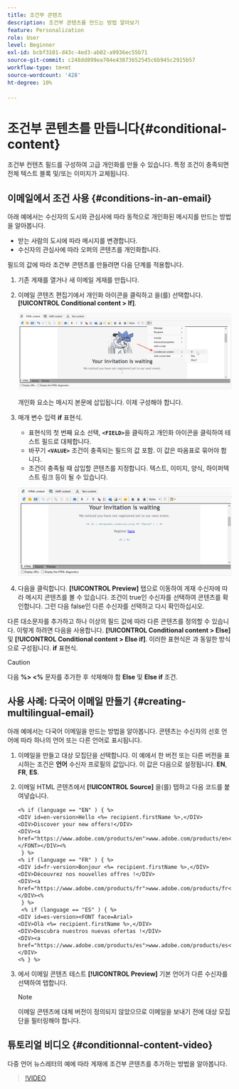 ```yaml
---
title: 조건부 콘텐츠
description: 조건부 콘텐츠를 만드는 방법 알아보기
feature: Personalization
role: User
level: Beginner
exl-id: bcbf3101-d43c-4ed3-ab02-a9936ec55b71
source-git-commit: c248dd899ea704e43873652545c6b945c2915b57
workflow-type: tm+mt
source-wordcount: '428'
ht-degree: 10%

---
```


# 조건부 콘텐츠를 만듭니다{#conditional-content}

조건부 컨텐츠 필드를 구성하여 고급 개인화를 만들 수 있습니다. 특정 조건이 충족되면 전체 텍스트 블록 및/또는 이미지가 교체됩니다.


## 이메일에서 조건 사용 {#conditions-in-an-email}

아래 예에서는 수신자의 도시와 관심사에 따라 동적으로 개인화된 메시지를 만드는 방법을 알아봅니다.

* 받는 사람의 도시에 따라 메시지를 변경합니다.
* 수신자의 관심사에 따라 오퍼의 콘텐츠를 개인화합니다.

필드의 값에 따라 조건부 콘텐츠를 만들려면 다음 단계를 적용합니다.

1. 기존 게재를 열거나 새 이메일 게재를 만듭니다.
1. 이메일 콘텐츠 편집기에서 개인화 아이콘을 클릭하고 을(를) 선택합니다. **[!UICONTROL Conditional content > If]**.

   ![조건 삽입](assets/condition-insert.png)

   개인화 요소는 메시지 본문에 삽입됩니다. 이제 구성해야 합니다.

1. 매개 변수 입력 **if** 표현식.

   * 표현식의 첫 번째 요소 선택, **`<FIELD>`**&#x200B;을 클릭하고 개인화 아이콘을 클릭하여 테스트 필드로 대체합니다.
   * 바꾸기 **`<VALUE>`** 조건이 충족되는 필드의 값 포함. 이 값은 따옴표로 묶어야 합니다.
   * 조건이 충족될 때 삽입할 콘텐츠를 지정합니다. 텍스트, 이미지, 양식, 하이퍼텍스트 링크 등이 될 수 있습니다.

   ![이메일의 상태](assets/condition-in-email.png)

1. 다음을 클릭합니다. **[!UICONTROL Preview]** 탭으로 이동하여 게재 수신자에 따라 메시지 콘텐츠를 볼 수 있습니다. 조건이 true인 수신자를 선택하여 콘텐츠를 확인합니다. 그런 다음 false인 다른 수신자를 선택하고 다시 확인하십시오.

다른 대소문자를 추가하고 하나 이상의 필드 값에 따라 다른 콘텐츠를 정의할 수 있습니다. 이렇게 하려면 다음을 사용합니다. **[!UICONTROL Conditional content > Else]** 및 **[!UICONTROL Conditional content > Else if]**. 이러한 표현식은 과 동일한 방식으로 구성됩니다. **if** 표현식.

>[!CAUTION]
>
>다음 **%> &lt;%** 문자를 추가한 후 삭제해야 함 **Else** 및 **Else if** 조건.


## 사용 사례: 다국어 이메일 만들기 {#creating-multilingual-email}

아래 예에서는 다국어 이메일을 만드는 방법을 알아봅니다. 콘텐츠는 수신자의 선호 언어에 따라 하나의 언어 또는 다른 언어로 표시됩니다.

1. 이메일을 만들고 대상 모집단을 선택합니다. 이 예에서 한 버전 또는 다른 버전을 표시하는 조건은 **언어** 수신자 프로필의 값입니다. 이 값은 다음으로 설정됩니다. **EN**, **FR**, **ES**.
1. 이메일 HTML 콘텐츠에서 **[!UICONTROL Source]** 을(를) 탭하고 다음 코드를 붙여넣습니다.

   ```
   <% if (language == "EN" ) { %>
   <DIV id=en-version>Hello <%= recipient.firstName %>,</DIV>
   <DIV>Discover your new offers!</DIV>
   <DIV><a href="https://www.adobe.com/products/en">www.adobe.com/products/en</A></FONT></DIV><%
    } %>
   <% if (language == "FR" ) { %>
   <DIV id=fr-version>Bonjour <%= recipient.firstName %>,</DIV>
   <DIV>Découvrez nos nouvelles offres !</DIV>
   <DIV><a href="https://www.adobe.com/products/fr">www.adobe.com/products/fr</A></DIV><%
    } %>
    <% if (language == "ES" ) { %>
   <DIV id=es-version><FONT face=Arial>
   <DIV>Olà <%= recipient.firstName %>,</DIV>
   <DIV>Descubra nuestros nuevas ofertas !</DIV>
   <DIV><a href="https://www.adobe.com/products/es">www.adobe.com/products/es</A></DIV>
   <% } %>
   ```

1. 에서 이메일 콘텐츠 테스트 **[!UICONTROL Preview]** 기본 언어가 다른 수신자를 선택하여 탭합니다.

   >[!NOTE]
   >
   >이메일 콘텐츠에 대체 버전이 정의되지 않았으므로 이메일을 보내기 전에 대상 모집단을 필터링해야 합니다.

## 튜토리얼 비디오 {#conditionnal-content-video}

다중 언어 뉴스레터의 예에 따라 게재에 조건부 콘텐츠를 추가하는 방법을 알아봅니다.

>[!VIDEO](https://video.tv.adobe.com/v/335682?quality=12)
